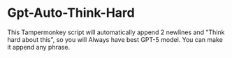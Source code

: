 # Gpt-Auto-Think-Hard
This Tampermonkey script will automatically append 2 newlines and "Think hard about this", so you will Always have best GPT-5 model. You can make it append any phrase.
